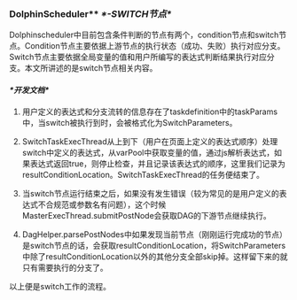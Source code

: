 ### **DolphinScheduler\**** ***\*-SWITCH节点\****

Dolphinscheduler中目前包含条件判断的节点有两个，condition节点和switch节点。Condition节点主要依据上游节点的执行状态（成功、失败）执行对应分支。Switch节点主要依据全局变量的值和用户所编写的表达式判断结果执行对应分支。本文所讲述的是switch节点相关内容。

#### ***\*开发文档\****

1. 用户定义的表达式和分支流转的信息存在了taskdefinition中的taskParams中，当switch被执行到时，会被格式化为SwitchParameters。

2. SwitchTaskExecThread从上到下（用户在页面上定义的表达式顺序）处理switch中定义的表达式，从varPool中获取变量的值，通过js解析表达式，如果表达式返回true，则停止检查，并且记录该表达式的顺序，这里我们记录为resultConditionLocation。SwitchTaskExecThread的任务便结束了。

3. 当switch节点运行结束之后，如果没有发生错误（较为常见的是用户定义的表达式不合规范或参数名有问题），这个时候MasterExecThread.submitPostNode会获取DAG的下游节点继续执行。

4. DagHelper.parsePostNodes中如果发现当前节点（刚刚运行完成功的节点）是switch节点的话，会获取resultConditionLocation，将SwitchParameters中除了resultConditionLocation以外的其他分支全部skip掉。这样留下来的就只有需要执行的分支了。

以上便是switch工作的流程。
